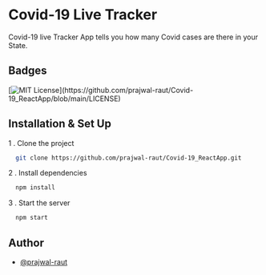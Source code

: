 
# Covid-19 Live Tracker

Covid-19 live Tracker App tells you how many Covid cases are there in your State.
## Badges

[![MIT License](https://img.shields.io/apm/l/atomic-design-ui.svg?)](https://github.com/prajwal-raut/Covid-19_ReactApp/blob/main/LICENSE)

  
## Installation & Set Up

1 . Clone the project

```bash
  git clone https://github.com/prajwal-raut/Covid-19_ReactApp.git
```


2 . Install dependencies

```bash
  npm install
```

3 . Start the server

```bash
  npm start
```

  
## Author

- [@prajwal-raut](https://www.github.com/prajwal-raut)

  
